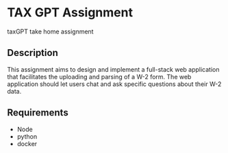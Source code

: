 # TAX GPT Assignment

taxGPT take home assignment

## Description

This assignment aims to design and implement a full-stack web application that facilitates the uploading and parsing of a W-2 form.
The web application should let users chat and ask specific questions about their W-2 data.

## Requirements

- Node
- python
- docker
